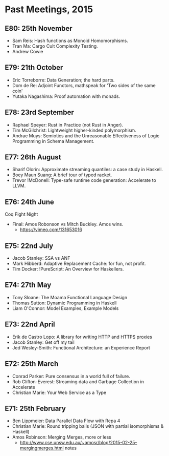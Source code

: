 # Past Meetings, 2015

## E80: 25th November

 * Sam Reis: Hash functions as Monoid Homomorphisms.
 * Tran Ma: Cargo Cult Complexity Testing.
 * Andrew Cowie


## E79: 21th October

* Eric Torreborre: Data Generation; the hard parts.
* Dom de Re: Adjoint Functors, mathspeak for 'Two sides of the same coin'
* Yutaka Nagashima: Proof automation with monads.

## E78: 23rd September

 * Raphael Speyer: Rust in Practice (not Rust in Anger).
 * Tim McGilchrist: Lightweight higher-kinded polymorphism.
 * Andrae Muys: Semiotics and the Unreasonable Effectiveness of Logic Programming in Schema Management.

## E77: 26th August

 * Sharif Olorin: Approximate streaming quantiles: a case study in Haskell.
 * Boey Maun Suang: A brief tour of typed racket.
 * Trevor !McDonell: Type-safe runtime code generation: Accelerate to LLVM.

## E76: 24th June

 Coq Fight Night
 * Final: Amos Robonson vs Mitch Buckley. Amos wins.
   * https://vimeo.com/131653016

## E75: 22nd July

* Jacob Stanley: SSA vs ANF
* Mark Hibberd: Adaptive Replacement Cache: for fun, not profit.
* Tim Docker: !PureScript: An Overview for Haskellers.

## E74: 27th May

 * Tony Sloane: The Moama Functional Language Design
 * Thomas Sutton: Dynamic Programming in Haskell
 * Liam O'Connor: Model Examples, Example Models

## E73: 22nd April

 * Erik de Castro Lopo: A library for writing HTTP and HTTPS proxies
 * Jacob Stanley: Get off my tail
 * Jed Wesley-Smith: Functional Architecture: an Experience Report

## E72: 25th March

 * Conrad Parker: Pure consensus in a world full of failure.
 * Rob Clifton-Everest: Streaming data and Garbage Collection in Accelerate
 * Christian Marie: Your Web Service as a Type

## E71: 25th February

 * Ben Lippmeier: Data Parallel Data Flow with Repa 4
 * Christian Marie: Round tripping balls (JSON with partial isomorphisms & Haskell)
 * Amos Robinson: Merging Merges, more or less
   * http://www.cse.unsw.edu.au/~amosr/blog/2015-02-25-mergingmerges.html notes